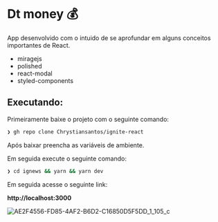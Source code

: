 # Dt money 💰

App desenvolvido com o intuido de se aprofundar em alguns conceitos importantes de React.

 - miragejs
 - polished
 - react-modal
 - styled-components

## Executando:

Primeiramente baixe o projeto com o seguinte comando:

```bash
❯ gh repo clone Chrystiansantos/ignite-react
```
Após baixar preencha as variáveis de ambiente.

Em seguida execute o seguinte comando:

```bash
❯ cd ignews && yarn && yarn dev
```
Em seguida acesse o seguinte link:

**http://localhost:3000**

![AE2F4556-FD85-4AF2-B6D2-C16850D5F5DD_1_105_c](https://user-images.githubusercontent.com/33062949/213871501-3a78d088-1a82-4869-8c63-192fe1da80e0.jpeg)
